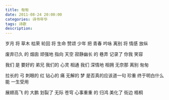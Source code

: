```yaml
---
title: 匆匆
date: 2011-08-24 20:00:00
categories: 诗书年华
tags: 诗歌
description: 
---
```


岁月 将 草木 枯荣
轮回 将 生命 赞颂
少年 把 青春 吟咏
离别 将 情感 放纵

废弃已久 的 烟囱
顽强地 指向 天空
寂静幽长 的 巷弄
记录了 你我 笑容

我们 是 要好的 弟兄
我们的 心灵 相通
我们 深情地 相拥
无奈那 离别 匆匆

拉长的 弓
刺眼的 红
钻心的 痛
无解的 梦
是否真的应该道一句 珍重
终于明白什么能 一生受用

展翅高飞 的 大鹏
划裂了 无际 苍穹
心事重重 的 归鸿
美化了 街边 梧桐